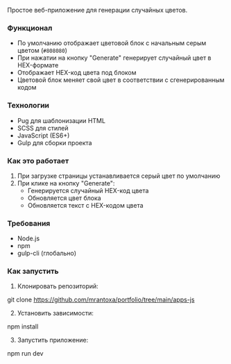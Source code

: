Простое веб-приложение для генерации случайных цветов.

### Функционал

- По умолчанию отображает цветовой блок с начальным серым цветом (`#808080`)
- При нажатии на кнопку "Generate" генерирует случайный цвет в HEX-формате
- Отображает HEX-код цвета под блоком
- Цветовой блок меняет свой цвет в соответствии с сгенерированным кодом

### Технологии

- Pug для шаблонизации HTML
- SCSS для стилей
- JavaScript (ES6+)
- Gulp для сборки проекта

### Как это работает

1. При загрузке страницы устанавливается серый цвет по умолчанию
2. При клике на кнопку "Generate":
   - Генерируется случайный HEX-код цвета
   - Обновляется цвет блока
   - Обновляется текст с HEX-кодом цвета

### Требования

- Node.js
- npm
- gulp-cli (глобально)

### Как запустить

1. Клонировать репозиторий:

git clone https://github.com/mrantoxa/portfolio/tree/main/apps-js

2. Установить зависимости:

npm install

3. Запустить приложение:

npm run dev
